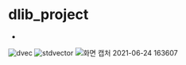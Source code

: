 # dlib_project
 -
![dvec](https://user-images.githubusercontent.com/42573050/123391079-98e82380-d5d6-11eb-99df-2e3a0cddec4d.png)
![stdvector](https://user-images.githubusercontent.com/42573050/123391089-9c7baa80-d5d6-11eb-8b83-0d5c14d14213.png)
![화면 캡처 2021-06-24 163607](https://user-images.githubusercontent.com/42573050/123391108-a2718b80-d5d6-11eb-9e5d-3e836f391285.png)
